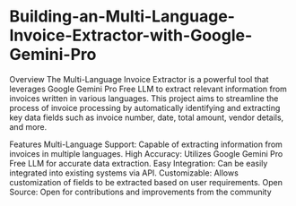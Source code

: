 # Building-an-Multi-Language-Invoice-Extractor-with-Google-Gemini-Pro


Overview
The Multi-Language Invoice Extractor is a powerful tool that leverages Google Gemini Pro Free LLM to extract relevant information from invoices written in various languages. This project aims to streamline the process of invoice processing by automatically identifying and extracting key data fields such as invoice number, date, total amount, vendor details, and more.

Features
Multi-Language Support: Capable of extracting information from invoices in multiple languages.
High Accuracy: Utilizes Google Gemini Pro Free LLM for accurate data extraction.
Easy Integration: Can be easily integrated into existing systems via API.
Customizable: Allows customization of fields to be extracted based on user requirements.
Open Source: Open for contributions and improvements from the community
